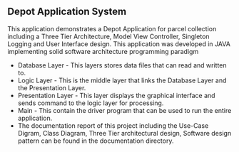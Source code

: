 ## Depot  Application System
This application demonstrates a Depot Application for parcel collection including a Three Tier Architecture, Model View Controller, Singleton Logging and User Interface design. This application was developed in JAVA implementing solid software architecture programming paradigm
* Database Layer - This layers stores data files that can read and written to.
* Logic Layer - This is the middle layer that links  the Database Layer and the Presentation Layer.
* Presentation Layer - This layer  displays the graphical interface and sends command to the logic layer for processing.
* Main - This contain the driver program that can be used to run the entire application.
* The documentation report of this project including the Use-Case Digram, Class Diagram, Three Tier architectural design, Software design pattern can be found in the documentation directory.
